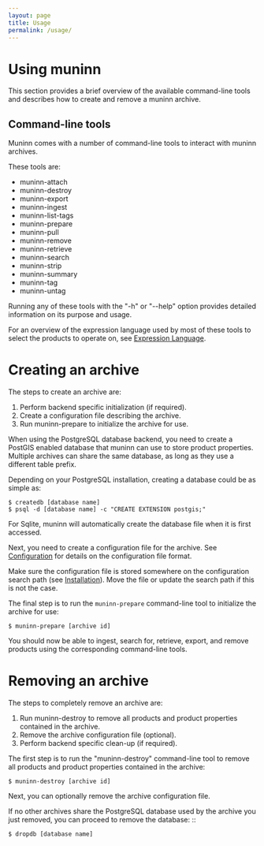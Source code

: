```yaml
---
layout: page
title: Usage
permalink: /usage/
---
```


# Using muninn

This section provides a brief overview of the available command-line tools and
describes how to create and remove a muninn archive.

## Command-line tools

Muninn comes with a number of command-line tools to interact with muninn
archives.

These tools are:
  - muninn-attach
  - muninn-destroy
  - muninn-export
  - muninn-ingest
  - muninn-list-tags
  - muninn-prepare
  - muninn-pull
  - muninn-remove
  - muninn-retrieve
  - muninn-search
  - muninn-strip
  - muninn-summary
  - muninn-tag
  - muninn-untag

Running any of these tools with the "-h" or "--help" option provides detailed
information on its purpose and usage.

For an overview of the expression language used by most of these tools to
select the products to operate on, see [Expression Language](../expr).

# Creating an archive

The steps to create an archive are:
  1. Perform backend specific initialization (if required).
  2. Create a configuration file describing the archive.
  3. Run muninn-prepare to initialize the archive for use.

When using the PostgreSQL database backend, you need to create a PostGIS
enabled database that muninn can use to store product properties. Multiple
archives can share the same database, as long as they use a different table
prefix.

Depending on your PostgreSQL installation, creating a database could be as
simple as:

```
$ createdb [database name]
$ psql -d [database name] -c "CREATE EXTENSION postgis;"
```

For Sqlite, muninn will automatically create the database file when it is first
accessed.

Next, you need to create a configuration file for the archive. See
[Configuration](../config) for details on the configuration file format.

Make sure the configuration file is stored somewhere on the configuration
search path (see [Installation](../install)). Move the file or update
the search path if this is not the case.

The final step is to run the ``muninn-prepare`` command-line tool to initialize
the archive for use:

```
$ muninn-prepare [archive id]
```

You should now be able to ingest, search for, retrieve, export, and remove
products using the corresponding command-line tools.

# Removing an archive

The steps to completely remove an archive are:
  1. Run muninn-destroy to remove all products and product properties
     contained in the archive.
  2. Remove the archive configuration file (optional).
  3. Perform backend specific clean-up (if required).

The first step is to run the "muninn-destroy" command-line tool to remove all
products and product properties contained in the archive:

```
$ muninn-destroy [archive id]
```

Next, you can optionally remove the archive configuration file.

If no other archives share the PostgreSQL database used by the archive you just
removed, you can proceed to remove the database: ::

```
$ dropdb [database name]
```
